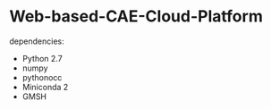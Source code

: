 # Web-based-CAE-Cloud-Platform

dependencies:
- Python 2.7
- numpy
- pythonocc
- Miniconda 2
- GMSH
